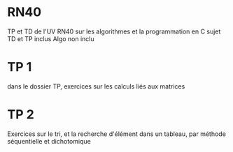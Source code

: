 # RN40

TP et TD de l'UV RN40 sur les algorithmes et la programmation en C
sujet TD et TP inclus 
Algo non inclu

# TP 1 
dans le dossier TP, exercices sur les calculs liés aux matrices

# TP 2 
Exercices sur le tri, et la recherche d'élément dans un tableau, par méthode séquentielle et dichotomique
